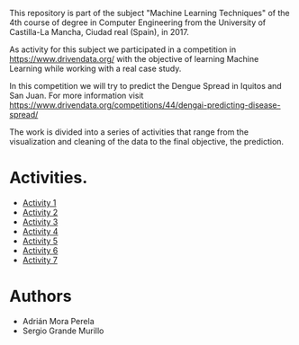 
This repository is part of the subject "Machine Learning Techniques" of the 4th course of degree in Computer Engineering from the University of Castilla-La Mancha, Ciudad real (Spain), in 2017.

As activity for this subject we participated in a competition in https://www.drivendata.org/ with the objective of learning Machine Learning while working with a real case study.

In this competition we will try to predict the Dengue Spread in Iquitos and San Juan. For more information visit https://www.drivendata.org/competitions/44/dengai-predicting-disease-spread/

The work is divided into a series of activities that range from the visualization and cleaning of the data to the final objective, the prediction.

# Activities.  

* [Activity 1](https://github.com/AdrianMoPe/Tecnicas-de-Aprendizaje-Automatico/tree/master/Activity_1)
* [Activity 2](https://github.com/AdrianMoPe/Tecnicas-de-Aprendizaje-Automatico/tree/master/Activity_2)
* [Activity 3](https://github.com/AdrianMoPe/Tecnicas-de-Aprendizaje-Automatico/tree/master/Activity_3)
* [Activity 4](https://github.com/AdrianMoPe/Tecnicas-de-Aprendizaje-Automatico/tree/master/Activity_4)
* [Activity 5](https://github.com/AdrianMoPe/Tecnicas-de-Aprendizaje-Automatico/tree/master/Activity_5)
* [Activity 6](https://github.com/AdrianMoPe/Tecnicas-de-Aprendizaje-Automatico/tree/master/Activity_6)
* [Activity 7](https://github.com/AdrianMoPe/Tecnicas-de-Aprendizaje-Automatico/tree/master/Activity_7)

# Authors

* Adrián Mora Perela
* Sergio Grande Murillo
